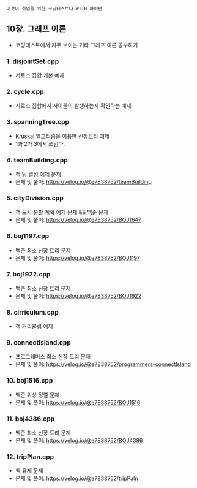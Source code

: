 `이것이 취업을 위한 코딩테스트다 WITH 파이썬`

## 10장. 그래프 이론 
- 코딩테스트에서 자주 보이는 기타 그래프 이론 공부하기

### 1. disjointSet.cpp
- 서로소 집합 기본 예제

### 2. cycle.cpp
- 서로소 집합에서 사이클이 발생하는지 확인하는 예제

### 3. spanningTree.cpp
- Kruskal 알고리즘을 이용한 신장트리 예제
- 1과 2가 3에서 쓰인다.

### 4. teamBuilding.cpp
- 책 팀 결성 예제 문제
- 문제 및 풀이: https://velog.io/@e7838752/teamBuilding

### 5. cityDivision.cpp
- 책 도시 분할 계획 예제 문제 && 백준 문제
- 문제 및 풀이: https://velog.io/@e7838752/BOJ1647

### 6. boj1197.cpp
- 백준 최소 신장 트리 문제
- 문제 및 풀이: https://velog.io/@e7838752/BOJ1197

### 7. boj1922.cpp
- 백준 최소 신장 트리 문제
- 문제 및 풀이: https://velog.io/@e7838752/BOJ1922

### 8. cirriculum.cpp
- 책 커리큘럼 예제

### 9. connectIsland.cpp
- 프로그래머스 최소 신장 트리 문제
- 문제 및 풀이: https://velog.io/@e7838752/programmers-connectIsland

### 10. boj1516.cpp
- 백준 위상 정렬 문제
- 문제 및 풀이: https://velog.io/@e7838752/BOJ1516

### 11. boj4386.cpp
- 백준 최소 신장 트리 문제
- 문제 및 풀이: https://velog.io/@e7838752/BOJ4386

### 12. tripPlan.cpp
- 책 유제 문제
- 문제 및 풀이: https://velog.io/@e7838752/tripPaln

